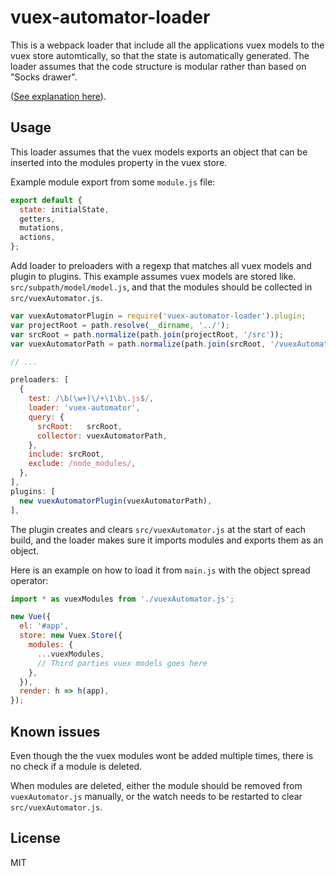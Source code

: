 # vuex-automator-loader #

This is a webpack loader that include all the applications vuex models to the vuex store automtically, so that the state is automatically generated.
The loader assumes that the code structure is modular rather than based on
"Socks drawer".

([See explanation here](http://cliffmeyers.com/blog/2013/4/21/code-organization-angularjs-javascript)).


## Usage ##

This loader assumes that the vuex models exports an object that can be inserted into the modules property in the vuex store.

Example module export from some `module.js` file:
```javascript
export default {
  state: initialState,
  getters,
  mutations,
  actions,
};
```

Add loader to preloaders with a regexp that matches all vuex models and plugin to plugins.
This example assumes vuex models are stored like. `src/subpath/model/model.js`,
and that the modules should be collected in `src/vuexAutomator.js`.

```javascript
var vuexAutomatorPlugin = require('vuex-automator-loader').plugin;
var projectRoot = path.resolve(__dirname, '../');
var srcRoot = path.normalize(path.join(projectRoot, '/src'));
var vuexAutomatorPath = path.normalize(path.join(srcRoot, '/vuexAutomator.js'));

// ...

preloaders: [
  {
    test: /\b(\w+)\/+\1\b\.js$/,
    loader: 'vuex-automator',
    query: {
      srcRoot:   srcRoot,
      collector: vuexAutomatorPath,
    },
    include: srcRoot,
    exclude: /node_modules/,
  },
],
plugins: [
  new vuexAutomatorPlugin(vuexAutomatorPath),
],
```

The plugin creates and clears `src/vuexAutomator.js` at the start of each build,
and the loader makes sure it imports modules and exports them as an object.

Here is an example on how to load it from `main.js` with the object spread operator:
```javascript
import * as vuexModules from './vuexAutomator.js';

new Vue({
  el: '#app',
  store: new Vuex.Store({
    modules: {
      ...vuexModules,
      // Third parties vuex models goes here
    },
  }),
  render: h => h(app),
});
```

## Known issues ##

Even though the the vuex modules wont be added multiple times, there is no check if a module is deleted.

When modules are deleted, either the module should be removed from `vuexAutomator.js` manually, or the watch needs to be restarted to clear `src/vuexAutomator.js`.


## License ##
MIT
